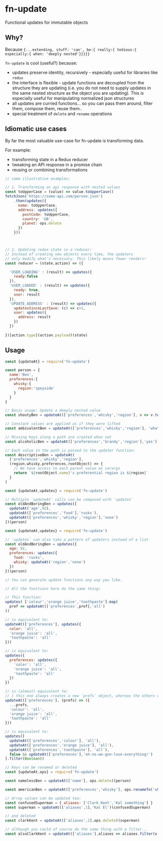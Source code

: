 # fn-update	 
Functional updates for immutable objects

## Why?
Because `{...extending, stuff: 'can', be:{ really:{ tedious:{ especially:{ when: 'deeply nested'}}}}}`

`fn-update` is cool (useful?) because:
 - updates preserve identity, recursively - especially useful for libraries like `redux`
 - the interface is flexible - update functions are decoupled from the structure they are updating (i.e. you do not need to supply updates in the same nested structure as the object you are updating). This is especially useful for manipulating normalized json structures
 - all updates are curried functions... so you can pass them around, filter them, compose them, reuse them..
 - special treatment of `delete` and `rename` operations

## Idiomatic use cases

By far the most valuable use-case for fn-update is transforming data. 

For example:
 - transforming state in a Redux reducer
 - tweaking an API response in a promise chain
 - reusing or combining transformations 
 
```javascript
// some illustrative examples:

// 1. Transforming an api response with nested values
const toUpperCase = (value) => value.toUpperCase()
fetchJson('https://some-api.com/person.json')
    .then(updates({
      name: toUpperCase,
      address: updates({
        postCode: toUpperCase,
        country: 'GB',
        planet: ops.delete
      })
    }))



// 2. Updating redux state in a reducer:
// Instead of creating new objects every time, the updaters
// only modify what's necessary. This likely means fewer renders!
const reducer = (state,action) => ({

  'USER_LOADING' : (result) => updates({
    ready:false
  }),
  'USER_LOADED' : (result) => updates({
    ready: true,
    user: result
  }),
  'UPDATE_ADDRESS' : (result) => updates({
    updatesSinceLastSave: (c) => c+1,
    user: updates({
      address: result
    })
  })
  
})[action.type](action.payload)(state)
``` 

## Usage

```javascript
const {updateAt} = require('fn-update')

const person = {
  name:'Ben',
  preferences:{
    whisky:{
      region:'speyside'
    }
  }
}

// Basic usage: Update a deeply nested value
const shoutyBen = updateAt(['preferences','whisky','region'], v => v.toUpperCase())(person)

// Constant values are applied as if they were lifted
const ambivalentBen = updateAt(['preferences','whisky','region'], 'whatever')(person)

// Missing keys along a path are created when set
const alcoholicBen = updateAt(['preferences','brandy','region'],'yes')(person)

// Each value in the path is passed to the updater function:
const descriptiveBen = updateAt(
  ['preferences','whisky','region'],
  (region,whisky,preferences,rootObject) => {
    // We have access to each parent value as varargs
    return `${rootObject.name}'s preferential region is ${region}`
  }
)
```

```javascript
const {updateAt,updates} = require('fn-update')

// Multiple `updateAt` calls can be composed with `updates`
const oldAndBoringBen = updates([
  updateAt('age',92),
  updateAt(['preferences','food'],'rusks'),
  updateAt(['preferences','whisky','region'],'none')
])(person)
```

```javascript
const {updateAt,updates} = require('fn-update')

// `updates` can also take a pattern of updaters instead of a list
const oldAndBoringBen = updates({
  age: 92,
  preferences: updates({
    food: 'rusks',
    whisky: updateAt('region','none')
  })
})(person)
```


```javascript
// You can generate update functions any way you like.

// All the functions here do the same thing:

// This function:
updates( ['colour','orange juice','toothpaste'].map(
  pref => updateAt(['preferences',pref],'all')
))

// is equivalent to:
updateAt(['preferences'], updates({
  color: 'all',
  'orange juice': 'all',
  'toothpaste': 'all'
}))

// is equivalent to:
updates({
  preferences: updates({
    'color': 'all',
    'orange juice': 'all',
    'toothpaste': 'all'
  })
})

// is (almost) equivalent to:
// ( this one always creates a new `prefs` object, whereas the others won't if prefs isn't materially changed )
updateAt(['preferences'], (prefs) => ({
  ...prefs,
  'colour': 'all',
  'orange juice': 'all',
  'toothpaste': 'all'
}))

// is equivalent to:
updates([
  updateAt(['preferences','colour'], 'all'),
  updateAt(['preferences','orange juice'], 'all'),
  updateAt(['preferences','toothpaste'], 'all'),
  false && updateAt(['preferences'],'oh-no-we-gon-lose-everything!')
].filter(Boolean))


```

```javascript
// Keys can be renamed or deleted
const {updateAt,ops} = require('fn-update')

const namelessBen = updateAt(['name'], ops.delete)(person)

const americanBen = updateAt(['preferences','whisky'], ops.renameTo('whiskey'))(person)
```

```javascript
// Array values can be updated too:
const confusedSuperman = { aliases: ['Clark Kent','Kal something'] }
const superman = updateAt(['aliases',1],'Kal El')(confusedSuperman)

// and deleted
const clarkKent = updateAt(['aliases',1],ops.delete)(superman)

// although you could of course do the same thing with a filter...
const alsoClarkKent = updateAt(['aliases'],aliases => aliases.filter(x => x !== 'Kal El'))(superman)
```
